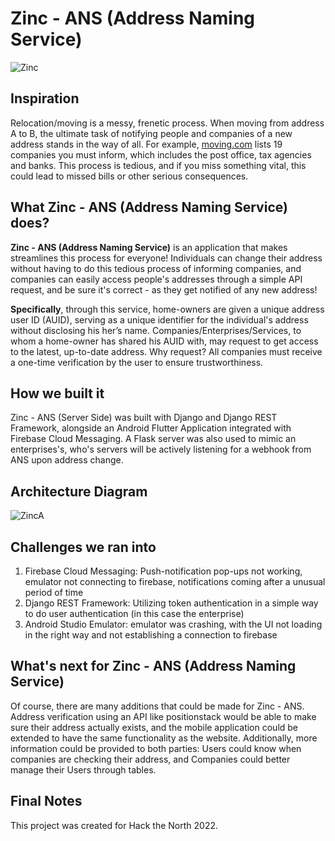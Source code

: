 # Zinc - ANS (Address Naming Service)

![Zinc](https://i.ibb.co/h1MgGqP/Screen-Shot-2022-09-17-at-10-57-48-PM.png)

## Inspiration

Relocation/moving is a messy, frenetic process. When moving from address A to B,  the ultimate task of notifying people and companies of a new address stands in the way of all. For example, [moving.com](https://www.moving.com/tips/change-address-checklist-who-to-notify-when-you-move) lists 19 companies you must inform, which includes the post office, tax agencies and banks. This process is tedious, and if you miss something vital, this could lead to missed bills or other serious consequences.

## What Zinc - ANS (Address Naming Service) does?

**Zinc - ANS (Address Naming Service)** is an application that makes streamlines this process for everyone! Individuals can change their address without having to do this tedious process of informing companies, and companies can easily access people's addresses through a simple API request, and be sure it's correct - as they get notified of any new address!

**Specifically**, through this service, home-owners are given a unique address user ID (AUID), serving as a unique identifier for the individual's address without disclosing his her’s name. Companies/Enterprises/Services, to whom a home-owner has shared his AUID with, may request to get access to the latest, up-to-date address. Why request? All companies must receive a one-time verification by the user to ensure trustworthiness.

## How we built it

Zinc - ANS (Server Side) was built with Django and Django REST Framework, alongside an Android Flutter Application integrated with Firebase Cloud Messaging. A Flask server was also used to mimic an enterprises's, who's servers will be actively listening for a webhook from ANS upon address change.

## Architecture Diagram

![ZincA](https://i.ibb.co/sF9LdsS/Screen-Shot-2022-11-12-at-9-30-51-AM.png)

## Challenges we ran into

1. Firebase Cloud Messaging: Push-notification pop-ups not working, emulator not connecting to firebase, notifications coming after a unusual period of time 
2. Django REST Framework: Utilizing token authentication in a simple way to do user authentication (in this case the enterprise)
3. Android Studio Emulator: emulator was crashing, with the UI not loading in the right way and not establishing a connection to firebase

## What's next for Zinc - ANS (Address Naming Service)

Of course, there are many additions that could be made for Zinc - ANS. Address verification using an API like positionstack would be able to make sure their address actually exists, and the mobile application could be extended to have the same functionality as the website. Additionally, more information could be provided to both parties: Users could know when companies are checking their address, and Companies could better manage their Users through tables.

## Final Notes

This project was created for Hack the North 2022.
